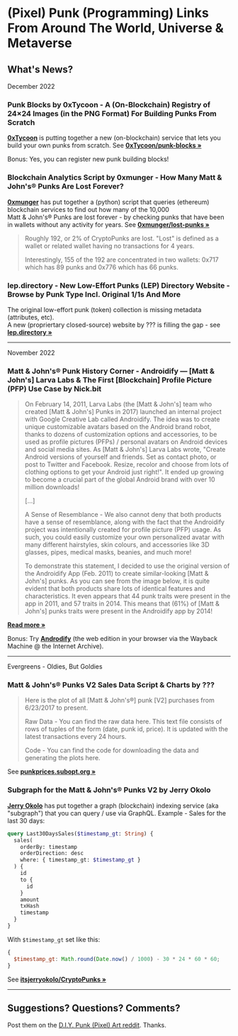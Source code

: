 # (Pixel) Punk (Programming) Links From Around The World, Universe & Metaverse 

## What's News?

December 2022

### Punk Blocks by 0xTycoon  - A (On-Blockchain) Registry of 24×24 Images (in the PNG Format) For Building Punks From Scratch

[**0xTycoon**](https://github.com/0xTycoon) is putting together a new (on-blockchain) service
that lets you build your own punks from scratch.
See [**0xTycoon/punk-blocks »**](https://github.com/0xTycoon/punk-blocks)

Bonus: Yes, you can register new punk building blocks!


### Blockchain Analytics Script by 0xmunger - How Many Matt & John's® Punks Are Lost Forever? 

[**0xmunger**](https://github.com/0xmunger) has put together a (python) script 
that queries  (ethereum) blockchain services to find out how many of the 10,000  
Matt & John's® Punks are lost forever - by checking punks that have been in wallets without
any activity for years.  See [**0xmunger/lost-punks »**](https://github.com/0xmunger/lost-punks)

> Roughly 192, or 2% of CryptoPunks are lost. "Lost" is defined as a wallet 
> or related wallet having no transactions for 4 years.
>
> Interestingly, 155 of the 192 are concentrated in two wallets: 
> 0x717 which has 89 punks and 0x776 which has 66 punks.



### lep.directory - New Low-Effort Punks (LEP) Directory Website - Browse by Punk Type Incl. Original 1/1s And More

The original low-effort punk (token) collection is missing metadata (attributes, etc).  
A new (propriertary closed-source) website by ??? is filling the gap - see [**lep.directory »**](https://lep.directory/)


---

November 2022

### Matt & John's® Punk History Corner -  Androidify — [Matt & John's] Larva Labs & The First [Blockchain] Profile Picture (PFP) Use Case by Nick.bit

> On February 14, 2011, Larva Labs (the [Matt & John's] team who created [Matt & John's] Punks in 2017) 
> launched an internal project with Google Creative Lab called Androidify.
> The idea was to create unique customizable avatars based on the Android brand robot, 
> thanks to dozens of customization options and accessories, to be used as profile pictures (PFPs) / personal avatars on Android devices and social media sites. As [Matt & John's]  Larva Labs wrote, "Create Android versions of yourself and friends. Set as contact photo, or post to Twitter and Facebook. Resize, recolor and choose from lots of clothing options to get your Android just right!". It ended up growing to become a crucial part of the global Android brand with over 10 million downloads!
>
> [...]
>
> A Sense of Resemblance - 
> We also cannot deny that both products have a sense of resemblance, along with the fact that the Androidify project was intentionally created for profile picture (PFP) usage. As such, you could easily customize your own personalized avatar with many different hairstyles, skin colours, and accessories like 3D glasses, pipes, medical masks, beanies, and much more!
>
> To demonstrate this statement, I decided to use the original version of the Androidify App (Feb. 2011) to create similar-looking
> [Matt & John's] punks. As you can see from the image below, 
> it is quite evident that both products share lots of identical features and characteristics. It even appears that 44 punk traits were present in the app in 2011, and 57 traits in 2014. This means that (61%) of [Matt & John's] punks traits were present in the Androidify app by 2014!

[**Read more »**](https://mirror.xyz/nickbit.eth/awIhCJzTfWnykcqpaQ-hP3FEMTcyU-NTWzRzSdRn8xs) 

Bonus: Try [**Androdify**](https://web.archive.org/web/20150310015100/https://androidify.com/en/#/create) (the web edition in your browser via the Wayback Machine @ the Internet Archive).


---

Evergreens - Oldies, But Goldies

### Matt & John's® Punks V2 Sales Data Script & Charts by ???


> Here is the plot of all [Matt & John's®] punk [V2] purchases from 6/23/2017 to present.
>
> Raw Data - You can find the raw data here. 
> This text file consists of rows of tuples of the form (date, punk id, price). It is updated with the latest transactions every 24 hours.
>
> Code - You can find the code for downloading the data and generating the plots here.

See [**punkprices.subopt.org »**](http://punkprices.subopt.org/)


### Subgraph for the Matt & John's® Punks V2 by Jerry Okolo

[**Jerry Okolo**](https://github.com/itsjerryokolo)  has put together a graph (blockchain) indexing 
service (aka "subgraph") that you can query / use via GraphQL. Example - Sales for the last 30 days:

```graphql
query Last30DaysSales($timestamp_gt: String) {
  sales(
    orderBy: timestamp
    orderDirection: desc
    where: { timestamp_gt: $timestamp_gt }
  ) {
    id
    to {
      id
    }
    amount
    txHash
    timestamp
  }
}
```

With `$timestamp_gt` set like this:

```javascript
{
  $timestamp_gt: Math.round(Date.now() / 1000) - 30 * 24 * 60 * 60;
}
```


See [**itsjerryokolo/CryptoPunks »**](https://github.com/itsjerryokolo/CryptoPunks)
 

---

## Suggestions? Questions? Comments? 

Post them on the [D.I.Y. Punk (Pixel) Art reddit](https://old.reddit.com/r/DIYPunkArt). Thanks.
